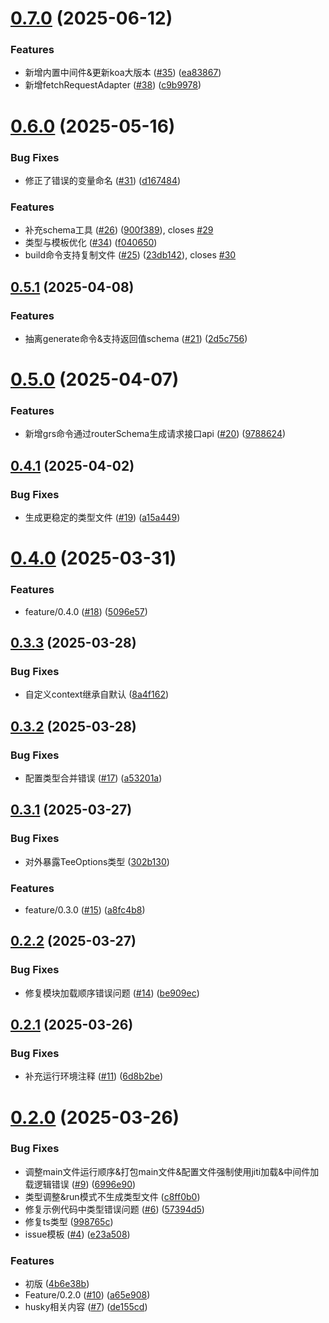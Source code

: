 # [0.7.0](https://github.com/cmtlyt/tee/compare/v0.6.0...v0.7.0) (2025-06-12)


### Features

* 新增内置中间件&更新koa大版本 ([#35](https://github.com/cmtlyt/tee/issues/35)) ([ea83867](https://github.com/cmtlyt/tee/commit/ea83867412c21e7a1fb38c2b5504fa74f88541b4))
* 新增fetchRequestAdapter ([#38](https://github.com/cmtlyt/tee/issues/38)) ([c9b9978](https://github.com/cmtlyt/tee/commit/c9b99780f61d19827deb1eb1749f30c8b3620fe8))


# [0.6.0](https://github.com/cmtlyt/tee/compare/v0.5.1...v0.6.0) (2025-05-16)


### Bug Fixes

* 修正了错误的变量命名 ([#31](https://github.com/cmtlyt/tee/issues/31)) ([d167484](https://github.com/cmtlyt/tee/commit/d1674844ae0ac033948b96db1789d4a0f70bd48b))


### Features

* 补充schema工具 ([#26](https://github.com/cmtlyt/tee/issues/26)) ([900f389](https://github.com/cmtlyt/tee/commit/900f3899f15313babe401fbf166b4c0d2ab5b313)), closes [#29](https://github.com/cmtlyt/tee/issues/29)
* 类型与模板优化 ([#34](https://github.com/cmtlyt/tee/issues/34)) ([f040650](https://github.com/cmtlyt/tee/commit/f040650ec0cbf160f6e489a7844ddfceb130267b))
* build命令支持复制文件 ([#25](https://github.com/cmtlyt/tee/issues/25)) ([23db142](https://github.com/cmtlyt/tee/commit/23db14203f94ffb880f5e084842eb49c9ec254ba)), closes [#30](https://github.com/cmtlyt/tee/issues/30)



## [0.5.1](https://github.com/cmtlyt/tee/compare/v0.5.0...v0.5.1) (2025-04-08)


### Features

* 抽离generate命令&支持返回值schema ([#21](https://github.com/cmtlyt/tee/issues/21)) ([2d5c756](https://github.com/cmtlyt/tee/commit/2d5c7562bcd1631e8957b35322e03b16dfc5ca2f))



# [0.5.0](https://github.com/cmtlyt/tee/compare/v0.4.1...v0.5.0) (2025-04-07)


### Features

* 新增grs命令通过routerSchema生成请求接口api ([#20](https://github.com/cmtlyt/tee/issues/20)) ([9788624](https://github.com/cmtlyt/tee/commit/97886246c9b2b6345b254f1726568275c84ebdfb))



## [0.4.1](https://github.com/cmtlyt/tee/compare/v0.4.0...v0.4.1) (2025-04-02)


### Bug Fixes

* 生成更稳定的类型文件 ([#19](https://github.com/cmtlyt/tee/issues/19)) ([a15a449](https://github.com/cmtlyt/tee/commit/a15a449dc13f41e11e10f357b76533a33d2b4e2c))



# [0.4.0](https://github.com/cmtlyt/tee/compare/v0.3.3...v0.4.0) (2025-03-31)


### Features

* feature/0.4.0 ([#18](https://github.com/cmtlyt/tee/issues/18)) ([5096e57](https://github.com/cmtlyt/tee/commit/5096e5785f7e59d95b974ac379557a5bdae9c8fe))



## [0.3.3](https://github.com/cmtlyt/tee/compare/v0.3.2...v0.3.3) (2025-03-28)


### Bug Fixes

* 自定义context继承自默认 ([8a4f162](https://github.com/cmtlyt/tee/commit/8a4f162a7fa9d78d9a2113bde742f613de689027))



## [0.3.2](https://github.com/cmtlyt/tee/compare/v0.3.1...v0.3.2) (2025-03-28)


### Bug Fixes

* 配置类型合并错误 ([#17](https://github.com/cmtlyt/tee/issues/17)) ([a53201a](https://github.com/cmtlyt/tee/commit/a53201abc8ad61f747a9606793a1129a349f039f))



## [0.3.1](https://github.com/cmtlyt/tee/compare/v0.2.2...v0.3.1) (2025-03-27)


### Bug Fixes

* 对外暴露TeeOptions类型 ([302b130](https://github.com/cmtlyt/tee/commit/302b130312f175106cd93e40b0c61a2a403bc9f9))


### Features

* feature/0.3.0 ([#15](https://github.com/cmtlyt/tee/issues/15)) ([a8fc4b8](https://github.com/cmtlyt/tee/commit/a8fc4b8608a77200e0b0d8a7449ca3a6466c437f))



## [0.2.2](https://github.com/cmtlyt/tee/compare/v0.2.1...v0.2.2) (2025-03-27)


### Bug Fixes

* 修复模块加载顺序错误问题 ([#14](https://github.com/cmtlyt/tee/issues/14)) ([be909ec](https://github.com/cmtlyt/tee/commit/be909ece9d4b6971d7243c4efde4ee7b0dd0089b))



## [0.2.1](https://github.com/cmtlyt/tee/compare/v0.2.0...v0.2.1) (2025-03-26)


### Bug Fixes

* 补充运行环境注释 ([#11](https://github.com/cmtlyt/tee/issues/11)) ([6d8b2be](https://github.com/cmtlyt/tee/commit/6d8b2bed00a07768ae0669b8fc07c54fa91cc91e))



# [0.2.0](https://github.com/cmtlyt/tee/compare/4b6e38b65097c2c84e3f85f8286902e525fe7a4d...v0.2.0) (2025-03-26)


### Bug Fixes

* 调整main文件运行顺序&打包main文件&配置文件强制使用jiti加载&中间件加载逻辑错误 ([#9](https://github.com/cmtlyt/tee/issues/9)) ([6996e90](https://github.com/cmtlyt/tee/commit/6996e90e9c38fd27d00f069d76ba69fd841b3719))
* 类型调整&run模式不生成类型文件 ([c8ff0b0](https://github.com/cmtlyt/tee/commit/c8ff0b0bb9a97323423e89a6e8f7c3e42bd67b16))
* 修复示例代码中类型错误问题 ([#6](https://github.com/cmtlyt/tee/issues/6)) ([57394d5](https://github.com/cmtlyt/tee/commit/57394d57a25394ec0e9f6711662321bab928a8fc))
* 修复ts类型 ([998765c](https://github.com/cmtlyt/tee/commit/998765c31eac3f16d6d21c289fafd4caca69f094))
* issue模板 ([#4](https://github.com/cmtlyt/tee/issues/4)) ([e23a508](https://github.com/cmtlyt/tee/commit/e23a508e565181a15f4cf02ba5935822593ff75b))


### Features

* 初版 ([4b6e38b](https://github.com/cmtlyt/tee/commit/4b6e38b65097c2c84e3f85f8286902e525fe7a4d))
* Feature/0.2.0 ([#10](https://github.com/cmtlyt/tee/issues/10)) ([a65e908](https://github.com/cmtlyt/tee/commit/a65e90889f6e5b9f7af632d9197a559bdcad4808))
* husky相关内容 ([#7](https://github.com/cmtlyt/tee/issues/7)) ([de155cd](https://github.com/cmtlyt/tee/commit/de155cd2f6fe027bd45ffe3bee925f6c402a1746))



